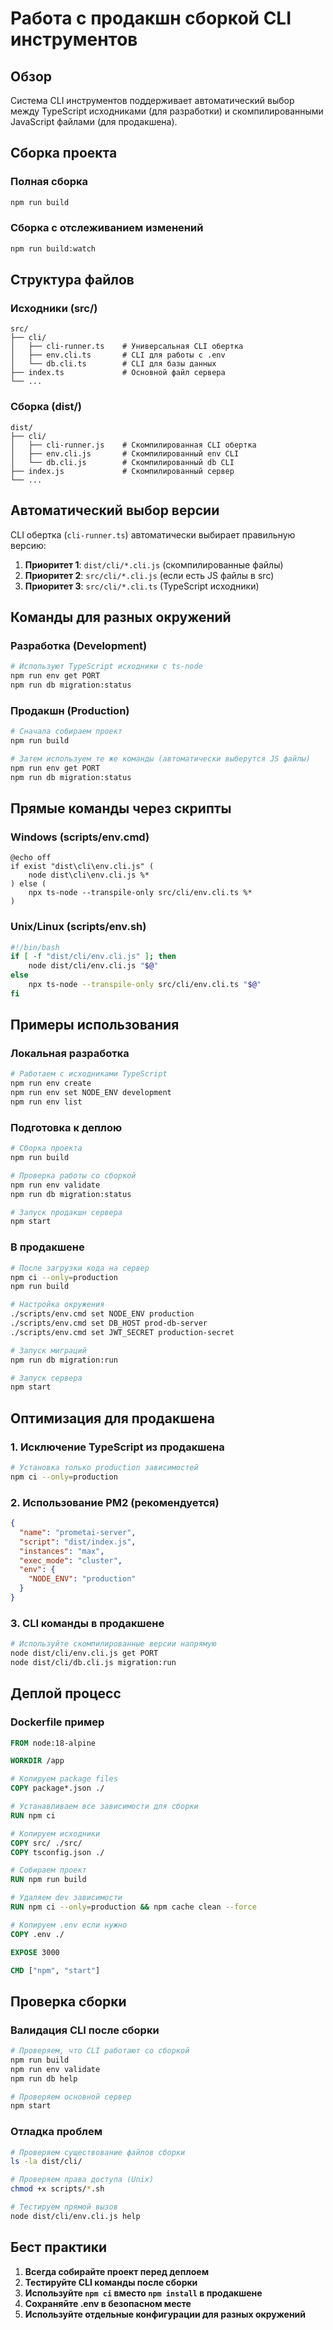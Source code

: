 # Работа с продакшн сборкой CLI инструментов

## Обзор

Система CLI инструментов поддерживает автоматический выбор между TypeScript исходниками (для разработки) и скомпилированными JavaScript файлами (для продакшена).

## Сборка проекта

### Полная сборка
```bash
npm run build
```

### Сборка с отслеживанием изменений
```bash
npm run build:watch
```

## Структура файлов

### Исходники (src/)
```
src/
├── cli/
│   ├── cli-runner.ts    # Универсальная CLI обертка
│   ├── env.cli.ts       # CLI для работы с .env
│   └── db.cli.ts        # CLI для базы данных
├── index.ts             # Основной файл сервера
└── ...
```

### Сборка (dist/)
```
dist/
├── cli/
│   ├── cli-runner.js    # Скомпилированная CLI обертка
│   ├── env.cli.js       # Скомпилированный env CLI
│   └── db.cli.js        # Скомпилированный db CLI
├── index.js             # Скомпилированный сервер
└── ...
```

## Автоматический выбор версии

CLI обертка (`cli-runner.ts`) автоматически выбирает правильную версию:

1. **Приоритет 1**: `dist/cli/*.cli.js` (скомпилированные файлы)
2. **Приоритет 2**: `src/cli/*.cli.js` (если есть JS файлы в src)
3. **Приоритет 3**: `src/cli/*.cli.ts` (TypeScript исходники)

## Команды для разных окружений

### Разработка (Development)
```bash
# Используют TypeScript исходники с ts-node
npm run env get PORT
npm run db migration:status
```

### Продакшн (Production)
```bash
# Сначала собираем проект
npm run build

# Затем используем те же команды (автоматически выберутся JS файлы)
npm run env get PORT
npm run db migration:status
```

## Прямые команды через скрипты

### Windows (scripts/env.cmd)
```batch
@echo off
if exist "dist\cli\env.cli.js" (
    node dist\cli\env.cli.js %*
) else (
    npx ts-node --transpile-only src/cli/env.cli.ts %*
)
```

### Unix/Linux (scripts/env.sh)
```bash
#!/bin/bash
if [ -f "dist/cli/env.cli.js" ]; then
    node dist/cli/env.cli.js "$@"
else
    npx ts-node --transpile-only src/cli/env.cli.ts "$@"
fi
```

## Примеры использования

### Локальная разработка
```bash
# Работаем с исходниками TypeScript
npm run env create
npm run env set NODE_ENV development
npm run env list
```

### Подготовка к деплою
```bash
# Сборка проекта
npm run build

# Проверка работы со сборкой
npm run env validate
npm run db migration:status

# Запуск продакшн сервера
npm start
```

### В продакшене
```bash
# После загрузки кода на сервер
npm ci --only=production
npm run build

# Настройка окружения
./scripts/env.cmd set NODE_ENV production
./scripts/env.cmd set DB_HOST prod-db-server
./scripts/env.cmd set JWT_SECRET production-secret

# Запуск миграций
npm run db migration:run

# Запуск сервера
npm start
```

## Оптимизация для продакшена

### 1. Исключение TypeScript из продакшена
```bash
# Установка только production зависимостей
npm ci --only=production
```

### 2. Использование PM2 (рекомендуется)
```json
{
  "name": "prometai-server",
  "script": "dist/index.js",
  "instances": "max",
  "exec_mode": "cluster",
  "env": {
    "NODE_ENV": "production"
  }
}
```

### 3. CLI команды в продакшене
```bash
# Используйте скомпилированные версии напрямую
node dist/cli/env.cli.js get PORT
node dist/cli/db.cli.js migration:run
```

## Деплой процесс

### Dockerfile пример
```dockerfile
FROM node:18-alpine

WORKDIR /app

# Копируем package files
COPY package*.json ./

# Устанавливаем все зависимости для сборки
RUN npm ci

# Копируем исходники
COPY src/ ./src/
COPY tsconfig.json ./

# Собираем проект
RUN npm run build

# Удаляем dev зависимости
RUN npm ci --only=production && npm cache clean --force

# Копируем .env если нужно
COPY .env ./

EXPOSE 3000

CMD ["npm", "start"]
```

## Проверка сборки

### Валидация CLI после сборки
```bash
# Проверяем, что CLI работают со сборкой
npm run build
npm run env validate
npm run db help

# Проверяем основной сервер
npm start
```

### Отладка проблем
```bash
# Проверяем существование файлов сборки
ls -la dist/cli/

# Проверяем права доступа (Unix)
chmod +x scripts/*.sh

# Тестируем прямой вызов
node dist/cli/env.cli.js help
```

## Бест практики

1. **Всегда собирайте проект перед деплоем**
2. **Тестируйте CLI команды после сборки**
3. **Используйте `npm ci` вместо `npm install` в продакшене**
4. **Сохраняйте .env в безопасном месте**
5. **Используйте отдельные конфигурации для разных окружений** 